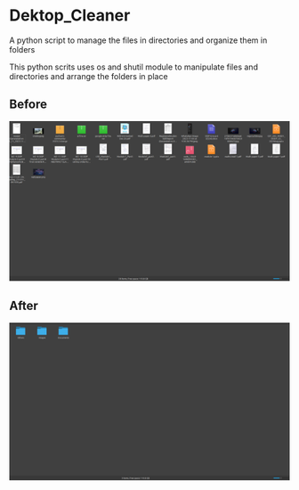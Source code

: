 # Dektop_Cleaner
A python script to manage the files in directories and organize them in folders 

This python scrits uses os and shutil module to manipulate files and directories and arrange the folders in place

## Before
![Image of a cluttered directory](/beforess.png)

## After
![Image of an uncluttered directory](/afterss.png)
